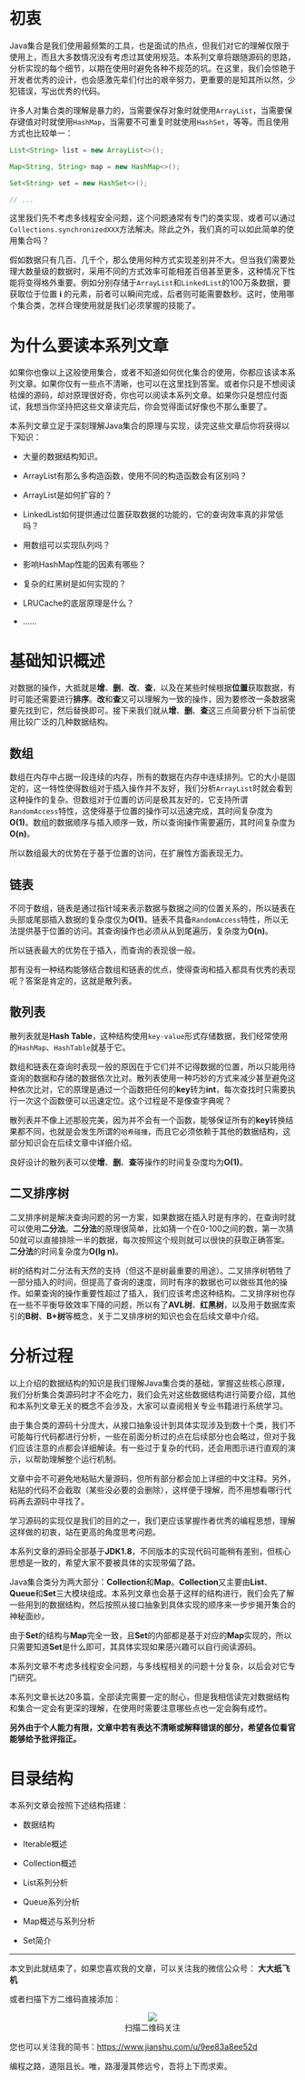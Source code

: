 # 初衷

Java集合是我们使用最频繁的工具，也是面试的热点，但我们对它的理解仅限于使用上，而且大多数情况没有考虑过其使用规范。本系列文章将跟随源码的思路，分析实现的每个细节，以期在使用时避免各种不规范的坑。在这里，我们会惊艳于开发者优秀的设计，也会感激先辈们付出的艰辛努力，更重要的是知其所以然，少犯错误，写出优秀的代码。

许多人对集合类的理解是暴力的，当需要保存对象时就使用`ArrayList`，当需要保存键值对时就使用`HashMap`，当需要不可重复时就使用`HashSet`，等等。而且使用方式也比较单一：

```java
List<String> list = new ArrayList<>();

Map<String, String> map = new HashMap<>();

Set<String> set = new HashSet<>();

// ...
```
这里我们先不考虑多线程安全问题，这个问题通常有专门的类实现，或者可以通过`Collections.synchronizedXXX`方法解决。除此之外，我们真的可以如此简单的使用集合吗？

假如数据只有几百、几千个，那么使用何种方式实现差别并不大。但当我们需要处理大数量级的数据时，采用不同的方式效率可能相差百倍甚至更多，这种情况下性能将变得格外重要。例如分别存储于`ArrayList`和`LinkedList`的100万条数据，要获取位于位置 **i** 的元素，前者可以瞬间完成，后者则可能需要数秒。这时，使用哪个集合类，怎样合理使用就是我们必须掌握的技能了。

# 为什么要读本系列文章

如果你也像以上这般使用集合，或者不知道如何优化集合的使用，你都应该读本系列文章。如果你仅有一些点不清晰，也可以在这里找到答案。或者你只是不想阅读枯燥的源码，却对原理很好奇，你也可以阅读本系列文章。如果你只是想应付面试，我想当你坚持把这些文章读完后，你会觉得面试好像也不那么重要了。

本系列文章立足于深刻理解Java集合的原理与实现，读完这些文章后你将获得以下知识：

* 大量的数据结构知识。

* ArrayList有那么多构造函数，使用不同的构造函数会有区别吗？

* ArrayList是如何扩容的？

* LinkedList如何提供通过位置获取数据的功能的，它的查询效率真的非常低吗？

* 用数组可以实现队列吗？

* 影响HashMap性能的因素有哪些？

* 复杂的红黑树是如何实现的？

* LRUCache的底层原理是什么？

* ……

# 基础知识概述

对数据的操作，大抵就是**增**、**删**、**改**、**查**，以及在某些时候根据**位置**获取数据，有时可能还需要进行**排序**。**改**和**查**又可以理解为一致的操作，因为要修改一条数据需要先找到它，然后替换即可。接下来我们就从**增**、**删**、**查**这三点简要分析下当前使用比较广泛的几种数据结构。

## 数组

数组在内存中占据一段连续的内存，所有的数据在内存中连续排列。它的大小是固定的，这一特性使得数组对于插入操作并不友好，我们分析`ArrayList`时就会看到这种操作的复杂。但数组对于位置的访问是极其友好的，它支持所谓`RandomAccess`特性，这使得基于位置的操作可以迅速完成，其时间复杂度为**O(1)**。数组的数据顺序与插入顺序一致，所以查询操作需要遍历，其时间复杂度为**O(n)**。

所以数组最大的优势在于基于位置的访问，在扩展性方面表现无力。

## 链表

不同于数组，链表是通过指针域来表示数据与数据之间的位置关系的，所以链表在头部或尾部插入数据的复杂度仅为**O(1)**。链表不具备`RandomAccess`特性，所以无法提供基于位置的访问。其查询操作也必须从从到尾遍历，复杂度为**O(n)**。

所以链表最大的优势在于插入，而查询的表现很一般。

那有没有一种结构能够结合数组和链表的优点，使得查询和插入都具有优秀的表现呢？答案是肯定的，这就是散列表。

## 散列表

散列表就是**Hash Table**，这种结构使用`key-value`形式存储数据，我们经常使用的`HashMap`、`HashTable`就基于它。

数组和链表在查询时表现一般的原因在于它们并不记得数据的位置，所以只能用待查询的数据和存储的数据依次比对。散列表使用一种巧妙的方式来减少甚至避免这种依次比对，它的原理是通过一个函数把任何的**key**转为**int**，每次查找时只需要执行一次这个函数便可以迅速定位。这个过程是不是像查字典呢？

散列表并不像上述那般完美，因为并不会有一个函数，能够保证所有的**key**转换结果都不同，也就是会发生所谓的`哈希碰撞`，而且它必须依赖于其他的数据结构，这部分知识会在后续文章中详细介绍。

良好设计的散列表可以使**增**、**删**、**查**等操作的时间复杂度均为**O(1)**。

## 二叉排序树

二叉排序树是解决查询问题的另一方案，如果数据在插入时是有序的，在查询时就可以使用**二分法**。**二分法**的原理很简单，比如猜一个在0-100之间的数，第一次猜50就可以直接排除一半的数据，每次按照这个规则就可以很快的获取正确答案。**二分法**的时间复杂度为**O(lg n)**。

树的结构对二分法有天然的支持（但这不是树最重要的用途）。二叉排序树牺牲了一部分插入的时间，但提高了查询的速度，同时有序的数据也可以做些其他的操作。如果查询的操作重要性超过了插入，我们应该考虑这种结构。二叉排序树也存在一些不平衡导致效率下降的问题，所以有了**AVL树**、**红黑树**，以及用于数据库索引的**B树**、**B+树**等概念，关于二叉排序树的知识也会在后续文章中介绍。

# 分析过程

以上介绍的数据结构的知识是我们理解Java集合类的基础，掌握这些核心原理，我们分析集合类源码时才不会吃力，我们会先对这些数据结构进行简要介绍，其他和本系列文章无关的概念不会涉及，大家可以查阅相关专业书籍进行系统学习。

由于集合类的源码十分庞大，从接口抽象设计到具体实现涉及到数十个类，我们不可能每行代码都进行分析，一些在前面分析过的点在后续部分也会略过，但对于我们应该注意的点都会详细解读。有一些过于复杂的代码，还会用图示进行直观的演示，以帮助理解整个运行机制。

文章中会不可避免地粘贴大量源码，但所有部分都会加上详细的中文注释。另外，粘贴的代码不会截取（某些没必要的会删除），这样便于理解，而不用想看哪行代码再去源码中寻找了。

学习源码的实现仅是我们的目的之一，我们更应该掌握作者优秀的编程思想，理解这样做的初衷，站在更高的角度思考问题。

本系列文章的源码全部基于**JDK1.8**，不同版本的实现代码可能稍有差别，但核心思想是一致的，希望大家不要被具体的实现带偏了路。

Java集合类分为两大部分：**Collection**和**Map**。**Collection**又主要由**List**、**Queue**和**Set**三大模块组成。本系列文章也会基于这样的结构进行，我们会先了解一些用到的数据结构，然后按照从接口抽象到具体实现的顺序来一步步揭开集合的神秘面纱。

由于**Set**的结构与**Map**完全一致，且**Set**的内部都是基于对应的**Map**实现的，所以只需要知道**Set**是什么即可，其具体实现如果感兴趣可以自行阅读源码。

本系列文章不考虑多线程安全问题，与多线程相关的问题十分复杂，以后会对它专门研究。

本系列文章长达20多篇，全部读完需要一定的耐心，但是我相信读完对数据结构和集合一定会有更深的理解，在使用时需要注意哪些点也一定会胸有成竹。

**另外由于个人能力有限，文章中若有表达不清晰或解释错误的部分，希望各位看官能够给予批评指正。**

# 目录结构

本系列文章会按照下述结构搭建：

* 数据结构

* Iterable概述

* Collection概述

* List系列分析

* Queue系列分析

* Map概述与系列分析

* Set简介

---

本文到此就结束了，如果您喜欢我的文章，可以关注我的微信公众号： **大大纸飞机** 

或者扫描下方二维码直接添加：

<div align="center"><img src ="./image/qrcode.jpg" /><br/>扫描二维码关注</div>

您也可以关注我的简书：https://www.jianshu.com/u/9ee83a8ee52d

编程之路，道阻且长。唯，路漫漫其修远兮，吾将上下而求索。
